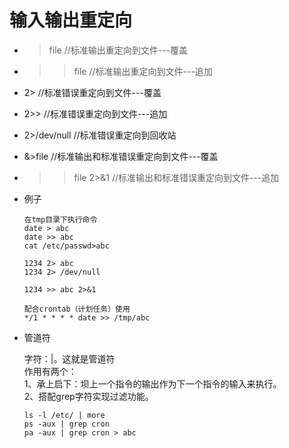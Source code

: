# 输入输出重定向
- >file  //标准输出重定向到文件---覆盖
- >>file  //标准输出重定向到文件---追加
- 2>  //标准错误重定向到文件---覆盖
- 2>>  //标准错误重定向到文件---追加
- 2>/dev/null  //标准错误重定向到回收站
- &>file  //标准输出和标准错误重定向到文件---覆盖
- >>file 2>&1  //标准输出和标准错误重定向到文件---追加
- 例子
	```
	在tmp目录下执行命令
	date > abc
	date >> abc
	cat /etc/passwd>abc
	
	1234 2> abc
	1234 2> /dev/null
	
	1234 >> abc 2>&1 
	
	配合crontab（计划任务）使用
	*/1 * * * * date >> /tmp/abc
	```

- 管道符

	字符：|。这就是管道符  
	作用有两个：  
	1、承上启下：坝上一个指令的输出作为下一个指令的输入来执行。  
	2、搭配grep字符实现过滤功能。
	
	```
	ls -l /etc/ | more
	ps -aux | grep cron
	pa -aux | grep cron > abc
	```